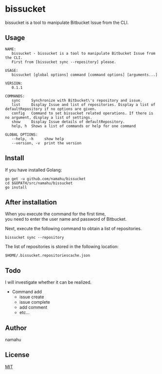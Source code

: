 # bissucket

bissucket is a tool to manipulate Bitbucket Issue from the CLI.

## Usage

```shell
NAME:
   bissucket - bissucket is a tool to manipulate Bitbucket Issue from the CLI.
   First from [bissucket sync --repository] please.

USAGE:
   bissucket [global options] command [command options] [arguments...]

VERSION:
   0.1.1

COMMANDS:
   sync     Synchronize with Bitbucket\'s repository and issue.
   list     Display Issue and list of repositories. Display a list of defaultRepository if no options are given.
   config   Command to set bissucket related operations. If there is no argument, display a list of settings.
   show     Display Issue details of defaultRepository.
   help, h  Shows a list of commands or help for one command

GLOBAL OPTIONS:
   --help, -h     show help
   --version, -v  print the version
```

## Install

If you have installed Golang:

```shell
go get -u github.com/namahu/bissucket
cd $GOPATH/src/namahu/bissucket
go install
```

## After installation

When you execute the command for the first time,  
you need to enter the user name and password of Bitbucket.

Next, execute the following command to obtain a list of repositories.

```shell
bissucket sync --repository
```

The list of repositories is stored in the following location:

```shell
$HOME/.bissucket.repositoriescache.json
```

## Todo

I will investigate whether it can be realized.

- Command add
  - issue create
  - issue complete
  - add comment
  - etc...

## Author

namahu

## License

[MIT](https://opensource.org/licenses/MIT)
